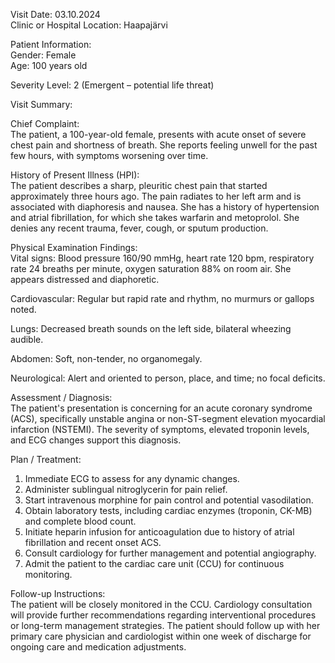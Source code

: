 Visit Date: 03.10.2024  
Clinic or Hospital Location: Haapajärvi  

Patient Information:  
Gender: Female  
Age: 100 years old  

Severity Level: 2 (Emergent – potential life threat)

Visit Summary:

Chief Complaint:  
The patient, a 100-year-old female, presents with acute onset of severe chest pain and shortness of breath. She reports feeling unwell for the past few hours, with symptoms worsening over time.

History of Present Illness (HPI):  
The patient describes a sharp, pleuritic chest pain that started approximately three hours ago. The pain radiates to her left arm and is associated with diaphoresis and nausea. She has a history of hypertension and atrial fibrillation, for which she takes warfarin and metoprolol. She denies any recent trauma, fever, cough, or sputum production.

Physical Examination Findings:  
Vital signs: Blood pressure 160/90 mmHg, heart rate 120 bpm, respiratory rate 24 breaths per minute, oxygen saturation 88% on room air. She appears distressed and diaphoretic.  

Cardiovascular: Regular but rapid rate and rhythm, no murmurs or gallops noted.  

Lungs: Decreased breath sounds on the left side, bilateral wheezing audible.  

Abdomen: Soft, non-tender, no organomegaly.  

Neurological: Alert and oriented to person, place, and time; no focal deficits.

Assessment / Diagnosis:  
The patient's presentation is concerning for an acute coronary syndrome (ACS), specifically unstable angina or non-ST-segment elevation myocardial infarction (NSTEMI). The severity of symptoms, elevated troponin levels, and ECG changes support this diagnosis.

Plan / Treatment:  
1. Immediate ECG to assess for any dynamic changes.
2. Administer sublingual nitroglycerin for pain relief.
3. Start intravenous morphine for pain control and potential vasodilation.
4. Obtain laboratory tests, including cardiac enzymes (troponin, CK-MB) and complete blood count.
5. Initiate heparin infusion for anticoagulation due to history of atrial fibrillation and recent onset ACS.
6. Consult cardiology for further management and potential angiography.
7. Admit the patient to the cardiac care unit (CCU) for continuous monitoring.

Follow-up Instructions:  
The patient will be closely monitored in the CCU. Cardiology consultation will provide further recommendations regarding interventional procedures or long-term management strategies. The patient should follow up with her primary care physician and cardiologist within one week of discharge for ongoing care and medication adjustments.